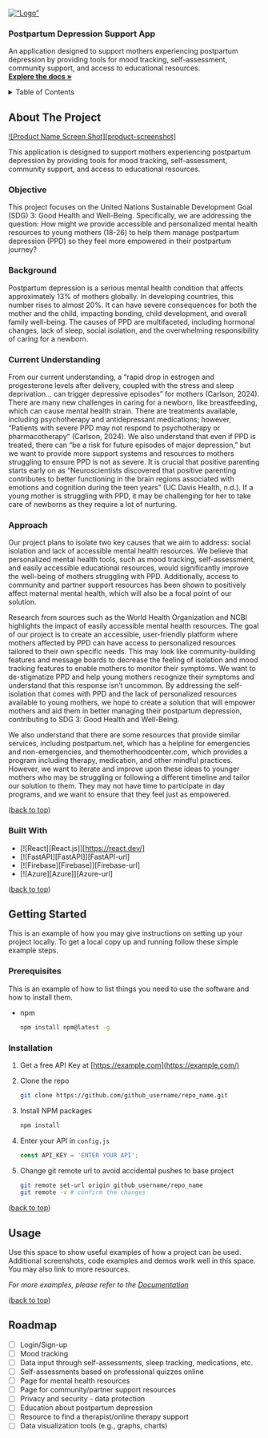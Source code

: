 <!-- PROJECT LOGO --> <br /> <div align=“center”> <a href=“https://github.com/github_username/repo_name”> <img src=“images/logo.png” alt=“Logo” width=“80” height=“80”> </a>

<h3 align=“center”>Postpartum Depression Support App</h3>

<p align=“center”> An application designed to support mothers experiencing postpartum depression by providing tools for mood tracking, self-assessment, community support, and access to educational resources. <br /> <a href=“https://github.com/UW-INFO442-AU24/Team-Pesto”><strong>Explore the docs »</strong></a> <br />

<!-- TABLE OF CONTENTS --> <details> <summary>Table of Contents</summary> <ol> <li> <a href=“#about-the-project”>About The Project</a> <ul> <li><a href=“#built-with”>Built With</a></li> </ul> </li> <li> <a href=“#getting-started”>Getting Started</a> <ul> <li><a href=“#prerequisites”>Prerequisites</a></li> <li><a href=“#installation”>Installation</a></li> </ul> </li> <li><a href=“#usage”>Usage</a></li> <li><a href=“#roadmap”>Roadmap</a></li> <li><a href=“#contributing”>Contributing</a></li> <li><a href=“#license”>License</a></li> <li><a href=“#contact”>Contact</a></li> <li><a href=“#acknowledgments”>Acknowledgments</a></li> </ol> </details>

<!-- ABOUT THE PROJECT -->

## About The Project

[![Product Name Screen Shot][product-screenshot]](www.example.com)

This application is designed to support mothers experiencing postpartum depression by providing tools for mood tracking, self-assessment, community support, and access to educational resources.

### Objective

This project focuses on the United Nations Sustainable Development Goal (SDG) 3: Good Health and Well-Being. Specifically, we are addressing the question: How might we provide accessible and personalized mental health resources to young mothers (18-26) to help them manage postpartum depression (PPD) so they feel more empowered in their postpartum journey?

### Background

Postpartum depression is a serious mental health condition that affects approximately 13% of mothers globally. In developing countries, this number rises to almost 20%. It can have severe consequences for both the mother and the child, impacting bonding, child development, and overall family well-being. The causes of PPD are multifaceted, including hormonal changes, lack of sleep, social isolation, and the overwhelming responsibility of caring for a newborn.

### Current Understanding

From our current understanding, a “rapid drop in estrogen and progesterone levels after delivery, coupled with the stress and sleep deprivation… can trigger depressive episodes” for mothers (Carlson, 2024). There are many new challenges in caring for a newborn, like breastfeeding, which can cause mental health strain. There are treatments available, including psychotherapy and antidepressant medications; however, “Patients with severe PPD may not respond to psychotherapy or pharmacotherapy” (Carlson, 2024). We also understand that even if PPD is treated, there can “be a risk for future episodes of major depression,” but we want to provide more support systems and resources to mothers struggling to ensure PPD is not as severe. It is crucial that positive parenting starts early on as “Neuroscientists discovered that positive parenting contributes to better functioning in the brain regions associated with emotions and cognition during the teen years” (UC Davis Health, n.d.). If a young mother is struggling with PPD, it may be challenging for her to take care of newborns as they require a lot of nurturing.

### Approach

Our project plans to isolate two key causes that we aim to address: social isolation and lack of accessible mental health resources. We believe that personalized mental health tools, such as mood tracking, self-assessment, and easily accessible educational resources, would significantly improve the well-being of mothers struggling with PPD. Additionally, access to community and partner support resources has been shown to positively affect maternal mental health, which will also be a focal point of our solution.

Research from sources such as the World Health Organization and NCBI highlights the impact of easily accessible mental health resources. The goal of our project is to create an accessible, user-friendly platform where mothers affected by PPD can have access to personalized resources tailored to their own specific needs. This may look like community-building features and message boards to decrease the feeling of isolation and mood tracking features to enable mothers to monitor their symptoms. We want to de-stigmatize PPD and help young mothers recognize their symptoms and understand that this response isn’t uncommon. By addressing the self-isolation that comes with PPD and the lack of personalized resources available to young mothers, we hope to create a solution that will empower mothers and aid them in better managing their postpartum depression, contributing to SDG 3: Good Health and Well-Being.

We also understand that there are some resources that provide similar services, including postpartum.net, which has a helpline for emergencies and non-emergencies, and themotherhoodcenter.com, which provides a program including therapy, medication, and other mindful practices. However, we want to iterate and improve upon these ideas to younger mothers who may be struggling or following a different timeline and tailor our solution to them. They may not have time to participate in day programs, and we want to ensure that they feel just as empowered.

<p align=“right”>(<a href=“#readme-top”>back to top</a>)</p>

### Built With

-   [![React][React.js]][https://react.dev/]
-   [![FastAPI][FastAPI]][FastAPI-url]
-   [![Firebase][Firebase]][Firebase-url]
-   [![Azure][Azure]][Azure-url]

<p align=“right”>(<a href=“#readme-top”>back to top</a>)</p>

<!-- GETTING STARTED -->

## Getting Started

This is an example of how you may give instructions on setting up your project locally. To get a local copy up and running follow these simple example steps.

### Prerequisites

This is an example of how to list things you need to use the software and how to install them.

-   npm
    
    ```sh
    npm install npm@latest -g
    
    ```
    

### Installation

1.  Get a free API Key at [https://example.com](https://example.com/)
2.  Clone the repo
    
    ```sh
    git clone https://github.com/github_username/repo_name.git
    
    ```
    
3.  Install NPM packages
    
    ```sh
    npm install
    
    ```
    
4.  Enter your API in `config.js`
    
    ```js
    const API_KEY = 'ENTER YOUR API';
    
    ```
    
5.  Change git remote url to avoid accidental pushes to base project
    
    ```sh
    git remote set-url origin github_username/repo_name
    git remote -v # confirm the changes
    
    ```
    

<p align=“right”>(<a href=“#readme-top”>back to top</a>)</p>

<!-- USAGE EXAMPLES -->

## Usage

Use this space to show useful examples of how a project can be used. Additional screenshots, code examples and demos work well in this space. You may also link to more resources.

_For more examples, please refer to the [Documentation](https://bing.com/search?q=)_

<p align=“right”>(<a href=“#readme-top”>back to top</a>)</p>

<!-- ROADMAP -->

## Roadmap

-   [ ] Login/Sign-up
-   [ ] Mood tracking
-   [ ] Data input through self-assessments, sleep tracking, medications, etc.
-   [ ] Self-assessments based on professional quizzes online
-   [ ] Page for mental health resources
-   [ ] Page for community/partner support resources
-   [ ] Privacy and security - data protection
-   [ ] Education about postpartum depression
-   [ ] Resource to find a therapist/online therapy support
-   [ ] Data visualization tools (e.g., graphs, charts)
